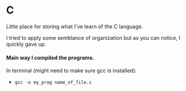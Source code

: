 # C
Little place for storing what I've learn of the C language.

I tried to apply some semblance of organization but as you can notice, I quickly gave up.

#### Main way I compiled the programs.  
In terminal (might need to make sure gcc is installed):  
- `gcc -o my_prog name_of_file.c`
